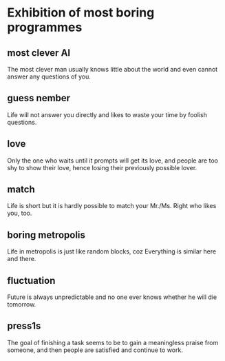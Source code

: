 # Exhibition of most boring programmes

## most clever AI

The most clever man usually knows little about the world and even cannot answer any questions of you.

## guess nember

Life will not answer you directly and likes to waste your time by foolish questions.

## love

Only the one who waits until it prompts will get its love, and people are too shy to show their love, hence losing their previously possible lover.

## match

Life is short but it is hardly possible to match your Mr./Ms. Right who likes you, too.

## boring metropolis

Life in metropolis is just like random blocks, coz Everything is similar here and there.

## fluctuation

Future is always unpredictable and no one ever knows whether he will die tomorrow.

## press1s

The goal of finishing a task seems to be to gain a meaningless praise from someone, and then people are satisfied and continue to work.